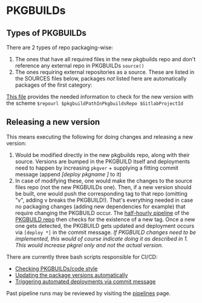 # PKGBUILDs

## Types of PKGBUILDs

There are 2 types of repo packaging-wise:

1. The ones that have all required files in the new pkgbuilds repo and don't reference any external repo in PKGBUILDs `source()`
2. The ones requiring external repositories as a source. These are listed in the SOURCES files below, packages _not_ listed here are automatically packages of the first category:

[This file](https://gitlab.com/garuda-linux/pkgbuilds/-/blob/main/SOURCES) provides the needed information to check for the new version with the scheme `$repourl $pkgbuildPathInPkgbuildsRepo $GitlabProjectId`

## Releasing a new version

This means executing the following for doing changes and releasing a new version:

1. Would be modified directly in the new pkgbuilds repo, along with their source.
   Versions are bumped in the PKGBUILD itself and deployments need to happen by increasing `pkgver` + supplying a fitting commit message (append _[deploy pkgname ]_ to it)
2. In case of modifying these, one would make the changes to the source files repo (not the new PKGBUILDs one).
   Then, if a new version should be built, one would push the corresponding tag to that repo (omitting "v", adding v breaks the PKGBUILD!).
   That's everything needed in case no packaging changes (adding new dependencies for example) that require changing the PKGBUILD occur.
   The [half-hourly pipeline](https://gitlab.com/garuda-linux/pkgbuilds/-/pipeline_schedules) of the [PKGBUILD repo](https://gitlab.com/garuda-linux/pkgbuilds) then checks for the existence of a new tag.
   Once a new one gets detected, the PKGBUILD gets updated and deployment occurs via `[deploy *]` in the commit message.
   _If PKGBUILD changes need to be implemented, this would of course indicate doing it as described in 1. This would increase pkgrel only and not the actual version._

There are currently three bash scripts responsible for CI/CD:

- [Checking PKGBUILDs/code style](https://gitlab.com/garuda-linux/pkgbuilds/-/blob/main/.ci/lint.sh?ref_type=heads)
- [Updating the package versions automatically](https://gitlab.com/garuda-linux/pkgbuilds/-/blob/main/.ci/version-bump.sh?ref_type=heads)
- [Triggering automated deployments via commit message](https://gitlab.com/garuda-linux/pkgbuilds/-/blob/main/.ci/what-to-deploy.sh?ref_type=heads)

Past pipeline runs may be reviewed by visiting the [pipelines](https://gitlab.com/garuda-linux/pkgbuilds/-/pipelines) page.
